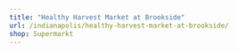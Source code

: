 ```yaml
---
title: "Healthy Harvest Market at Brookside"
url: /indianapolis/healthy-harvest-market-at-brookside/
shop: Supermarkt
---
```


